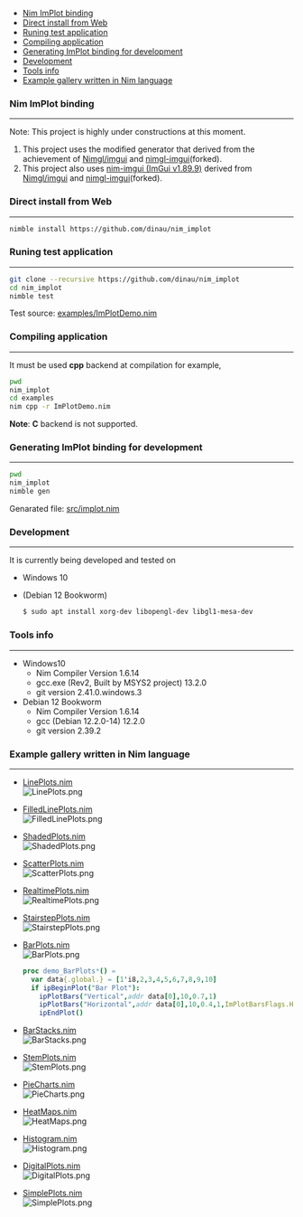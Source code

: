 <!-- START doctoc generated TOC please keep comment here to allow auto update -->
<!-- DON'T EDIT THIS SECTION, INSTEAD RE-RUN doctoc TO UPDATE -->

- [Nim ImPlot binding](#nim-implot-binding)
- [Direct install from Web](#direct-install-from-web)
- [Runing test application](#runing-test-application)
- [Compiling application](#compiling-application)
- [Generating ImPlot binding for development](#generating-implot-binding-for-development)
- [Development](#development)
- [Tools info](#tools-info)
- [Example gallery written in Nim language](#example-gallery-written-in-nim-language)

<!-- END doctoc generated TOC please keep comment here to allow auto update -->


### Nim ImPlot binding

---

Note: This project is highly under constructions at this moment.

1. This project uses the modified generator that derived from the achievement of [Nimgl/imgui](https://github.com/nimgl/imgui) and [nimgl-imgui](https://github.com/daniel-j/nimgl-imgui)(forked).
1. This project also uses [nim-imgui (ImGui v1.89.9)](https://github.com/dinau/nimgl-imgui) derived from [Nimgl/imgui](https://github.com/nimgl/imgui) and [nimgl-imgui](https://github.com/daniel-j/nimgl-imgui)(forked).

### Direct install from Web

---

```sh
nimble install https://github.com/dinau/nim_implot
```

### Runing test application

---

```bash
git clone --recursive https://github.com/dinau/nim_implot
cd nim_implot
nimble test
```

Test source: [examples/ImPlotDemo.nim](examples/ImPlotDemo.nim)

### Compiling application

---

It must be used **cpp** backend at compilation for example,

```sh
pwd
nim_implot
cd examples
nim cpp -r ImPlotDemo.nim 
```

**Note**: **C** backend is not supported.

### Generating ImPlot binding for development

---

```bash
pwd
nim_implot
nimble gen
```

Genarated file: [src/implot.nim](src/implot.nim)


### Development

---

It is currently being developed and tested on

* Windows 10
* (Debian 12 Bookworm)  

   ```sh
   $ sudo apt install xorg-dev libopengl-dev libgl1-mesa-dev
   ```

### Tools info

---
 
- Windows10
   - Nim Compiler Version 1.6.14 
   - gcc.exe (Rev2, Built by MSYS2 project) 13.2.0
   - git version 2.41.0.windows.3
- Debian 12 Bookworm 
   - Nim Compiler Version 1.6.14 
   - gcc (Debian 12.2.0-14) 12.2.0
   - git version 2.39.2

### Example gallery written in Nim language

---

- [LinePlots.nim](examples/LinePlots.nim)  
![LinePlots.png](img/LinePlots.png)  

- [FilledLinePlots.nim](examples/FilledLinePlots.nim)  
![FilledLinePlots.png](img/FilledLinePlots.png)  

- [ShadedPlots.nim](examples/ShadedPlots.nim)  
![ShadedPlots.png](img/ShadedPlots.png)  

- [ScatterPlots.nim](examples/ScatterPlots.nim)  
![ScatterPlots.png](img/ScatterPlots.png)  

- [RealtimePlots.nim](examples/RealtimePlots.nim)  
![RealtimePlots.png](img/RealtimePlots.png)  

- [StairstepPlots.nim](examples/StairstepPlots.nim)  
![StairstepPlots.png](img/StairstepPlots.png)  

- [BarPlots.nim](examples/BarPlots.nim)  
![BarPlots.png](img/BarPlots.png)  

   ```nim
   proc demo_BarPlots*() =
     var data{.global.} = [1'i8,2,3,4,5,6,7,8,9,10]
     if ipBeginPlot("Bar Plot"):
       ipPlotBars("Vertical",addr data[0],10,0.7,1)
       ipPlotBars("Horizontal",addr data[0],10,0.4,1,ImPlotBarsFlags.Horizontal)
       ipEndPlot()
   ```



- [BarStacks.nim](examples/BarStacks.nim)  
![BarStacks.png](img/BarStacks.png)  

- [StemPlots.nim](examples/StemPlots.nim)  
![StemPlots.png](img/StemPlots.png)  

- [PieCharts.nim](examples/PieCharts.nim)  
![PieCharts.png](img/PieCharts.png)  

- [HeatMaps.nim](examples/HeatMaps.nim)  
![HeatMaps.png](img/HeatMaps.png)  

- [Histogram.nim](examples/Histogram.nim)  
![Histogram.png](img/Histogram.png)  

- [DigitalPlots.nim](examples/DigitalPlots.nim)  
![DigitalPlots.png](img/DigitalPlots.png)  

- [SimplePlots.nim](examples/SimplePlots.nim)  
![SimplePlots.png](img/SimplePlots.png)  





